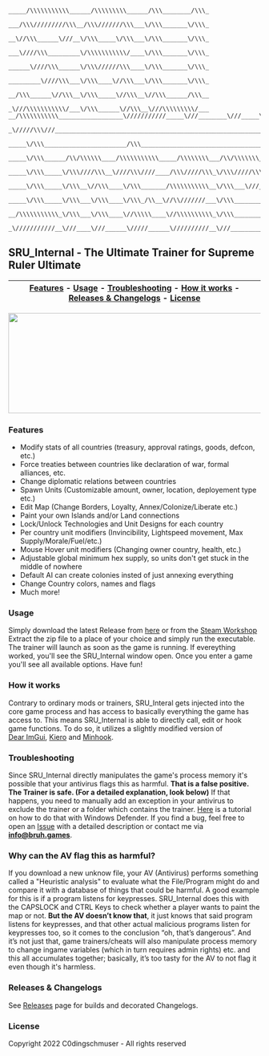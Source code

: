 ```
                     _____/\\\\\\\\\\\______/\\\\\\\\\______/\\\________/\\\_
                      ___/\\\/////////\\\__/\\\///////\\\___\/\\\_______\/\\\_
                       __\//\\\______\///__\/\\\_____\/\\\___\/\\\_______\/\\\_
                        ___\////\\\_________\/\\\\\\\\\\\/____\/\\\_______\/\\\_
                         ______\////\\\______\/\\\//////\\\____\/\\\_______\/\\\_
                          _________\////\\\___\/\\\____\//\\\___\/\\\_______\/\\\_
                           __/\\\______\//\\\__\/\\\_____\//\\\__\//\\\______/\\\__
                            _\///\\\\\\\\\\\/___\/\\\______\//\\\__\///\\\\\\\\\/___
__/\\\\\\\\\\\__________________\///////////_____\///________\///_____\/////////______________________/\\\\\\____
 _\/////\\\///________________________________________________________________________________________\////\\\____
  _____\/\\\_______________________/\\\___________________________________________________________________\/\\\____
   _____\/\\\______/\\/\\\\\\____/\\\\\\\\\\\_____/\\\\\\\\___/\\/\\\\\\\___/\\/\\\\\\____/\\\\\\\\\_______\/\\\____
    _____\/\\\_____\/\\\////\\\__\////\\\////____/\\\/////\\\_\/\\\/////\\\_\/\\\////\\\__\////////\\\______\/\\\____
     _____\/\\\_____\/\\\__\//\\\____\/\\\_______/\\\\\\\\\\\__\/\\\___\///__\/\\\__\//\\\___/\\\\\\\\\\_____\/\\\____
      _____\/\\\_____\/\\\___\/\\\____\/\\\_/\\__\//\\///////___\/\\\_________\/\\\___\/\\\__/\\\/////\\\_____\/\\\____
       __/\\\\\\\\\\\_\/\\\___\/\\\____\//\\\\\____\//\\\\\\\\\\_\/\\\_________\/\\\___\/\\\_\//\\\\\\\\/\\__/\\\\\\\\\_
        _\///////////__\///____\///______\/////______\//////////__\///__________\///____\///___\////////\//__\/////////__
```          

## SRU_Internal - The **Ultimate** Trainer for Supreme Ruler Ultimate

| [Features](#features) - [Usage](#usage) - [Troubleshooting](#troubleshooting) - [How it works](#how-it-works) - [Releases & Changelogs](#releases--changelogs) - [License](#license)|
:----------------------------------------------------------: |

<img src="https://bruh.games/internal/sru/github/main.png" width="600" height="200" />

### Features
- Modify stats of all countries (treasury, approval ratings, goods, defcon, etc.)
- Force treaties between countries like declaration of war, formal alliances, etc.
- Change diplomatic relations between countries
- Spawn Units (Customizable amount, owner, location, deployement type etc.)
- Edit Map (Change Borders, Loyalty, Annex/Colonize/Liberate etc.)
- Paint your own Islands and/or Land connections
- Lock/Unlock Technologies and Unit Designs for each country
- Per country unit modifiers (Invincibility, Lightspeed movement, Max Supply/Morale/Fuel/etc.)
- Mouse Hover unit modifiers (Changing owner country, health, etc.)
- Adjustable global minimum hex supply, so units don't get stuck in the middle of nowhere
- Default AI can create colonies insted of just annexing everything
- Change Country colors, names and flags
- Much more!

### Usage
Simply download the latest Release from [here](https://github.com/C0dingschmuser/SRU_Internal/releases) or from the [Steam Workshop](https://steamcommunity.com/sharedfiles/filedetails/?id=2874935554)
Extract the zip file to a place of your choice and simply run the executable. The trainer will launch as soon as the game is running.
If evereything worked, you'll see the SRU_Internal window open. Once you enter a game you'll see all available options. Have fun!

### How it works
Contrary to ordinary mods or trainers, SRU_Interal gets injected into the core game process and has access to basically everything the game has access to. This means SRU_Internal is able to directly call, edit or hook game functions. To do so, it utilizes a slightly modified version of <br> [Dear ImGui](https://github.com/ocornut/imgui), [Kiero](https://github.com/Rebzzel/kiero) and [Minhook](https://github.com/TsudaKageyu/minhook).

### Troubleshooting
Since SRU_Internal directly manipulates the game's process memory it's possible that your antivirus flags this as harmful. **That is a false positive. The Trainer is safe. (For a detailed explanation, look below)** If that happens, you need to manually add an exception in your antivirus to exclude the trainer or a folder which contains the trainer. [Here](https://support.microsoft.com/en-us/windows/add-an-exclusion-to-windows-security-811816c0-4dfd-af4a-47e4-c301afe13b26) is a tutorial on how to do that with Windows Defender.
If you find a bug, feel free to open an [Issue](https://github.com/C0dingschmuser/SRU_Internal/issues) with a detailed description or contact me via **info@bruh.games**.

### Why can the AV flag this as harmful?
If you download a new unknow file, your AV (Antivirus) performs something called a "Heuristic analysis" to evaluate what the File/Program might do and compare it with a database of things that could be harmful. A good example for this is if a program listens for keypresses. SRU_Internal does this with the CAPSLOCK and CTRL Keys to check whether a player wants to paint the map or not. **But the AV doesn’t know that**, it just knows that said program listens for keypresses, and that other actual malicious programs listen for keypresses too, so it comes to the conclusion “oh, that’s dangerous”. And it’s not just that, game trainers/cheats will also manipulate process memory to change ingame variables (which in turn requires admin rights) etc. and this all accumulates together; basically, it’s too tasty for the AV to not flag it even though it's harmless.

### Releases & Changelogs
See [Releases](https://github.com/C0dingschmuser/SRU_Internal/releases) page for builds and decorated Changelogs. 

### License
Copyright 2022 C0dingschmuser - All rights reserved
